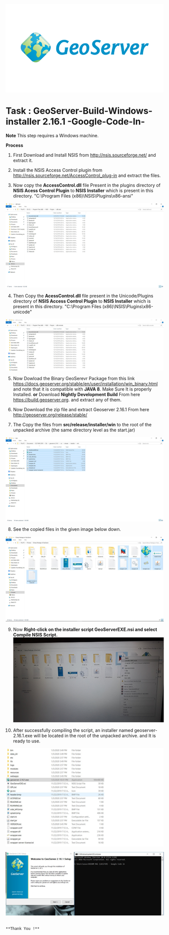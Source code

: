 ![GeoServer](https://github.com/ShivamRai2003/GeoServer---Build-Windows-installer-Google-Code-In-/blob/master/IMAGES/1.png)

#  Task : GeoServer-Build-Windows-installer 2.16.1 -Google-Code-In-

**Note** This step requires a Windows machine.

**Process**

1. First Download and Install NSIS from http://nsis.sourceforge.net/ and extract it.

2. Install the NSIS Access Control plugin from http://nsis.sourceforge.net/AccessControl_plug-in and extract the files.

3. Now copy the **AccessControl.dll** file Present in the plugins directory of **NSIS Acess Control Plugin** to **NSIS Installer** which is present in this directory. "C:\Program Files (x86)\NSIS\Plugins\x86-ansi"

![2](https://github.com/ShivamRai2003/GeoServer---Build-Windows-installer-Google-Code-In-/blob/master/IMAGES/2.JPG)

4. Then Copy the **AcessControl.dll** file present in the Unicode/Plugins directory of **NSIS Access Control Plugin** to **NSIS Installer** which is present in this directory. "C:\Program Files (x86)\NSIS\Plugins\x86-unicode"

![3](https://github.com/ShivamRai2003/GeoServer---Build-Windows-installer-Google-Code-In-/blob/master/IMAGES/3.JPG)

5. Now Dowload the Binary GeoSerevr Package from this link https://docs.geoserver.org/stable/en/user/installation/win_binary.html and note that it is compatible with **JAVA 8**. Make Sure It is properly Installed. **or** Download **Nightly Development Build** From here  https://build.geoserver.org. and extract any of them.

6. Now Download the zip file and extract Geoserver 2.16.1 From here http://geoserver.org/release/stable/

7. The Copy the files from **src/release/installer/win** to the root of the unpacked archive (the same directory level as the start.jar)

![4](https://github.com/ShivamRai2003/GeoServer---Build-Windows-installer-Google-Code-In-/blob/master/IMAGES/4.JPG)

8. See the copied files in the given image below down.

![5](https://github.com/ShivamRai2003/GeoServer---Build-Windows-installer-Google-Code-In-/blob/master/IMAGES/5.JPG)

9. Now **Right-click on the installer script GeoServerEXE.nsi and select Compile NSIS Script.**
![6](https://github.com/ShivamRai2003/GeoServer---Build-Windows-installer-Google-Code-In-/blob/master/Compile.jpg)

10. After successfully compiling the script, an installer named geoserver-2.16.1.exe will be located in the root of the unpacked archive. and It is ready to use.

![6](https://github.com/ShivamRai2003/GeoServer---Build-Windows-installer-Google-Code-In-/blob/master/IMAGES/6.JPG)

![7](https://github.com/ShivamRai2003/GeoServer---Build-Windows-installer-Google-Code-In-/blob/master/IMAGES/8.JPG)

                                                                                **Thank You !**

